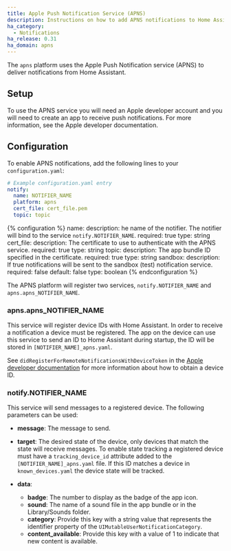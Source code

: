 ```yaml
---
title: Apple Push Notification Service (APNS)
description: Instructions on how to add APNS notifications to Home Assistant.
ha_category:
  - Notifications
ha_release: 0.31
ha_domain: apns
---
```


The `apns` platform uses the Apple Push Notification service (APNS) to deliver notifications from Home Assistant.

## Setup

To use the APNS service you will need an Apple developer account and you will need to create an app to receive push notifications. For more information, see the Apple developer documentation.

## Configuration

To enable APNS notifications, add the following lines to your `configuration.yaml`:

```yaml
# Example configuration.yaml entry
notify:
  name: NOTIFIER_NAME
  platform: apns
  cert_file: cert_file.pem
  topic: topic
```

{% configuration %}
name:
  description: he name of the notifier. The notifier will bind to the service `notify.NOTIFIER_NAME`.
  required: true
  type: string
cert_file:
  description: The certificate to use to authenticate with the APNS service.
  required: true
  type: string
topic:
  description: The app bundle ID specified in the certificate.
  required: true
  type: string
sandbox:
  description: If true notifications will be sent to the sandbox (test) notification service.
  required: false
  default: false
  type: boolean
{% endconfiguration %}

The APNS platform will register two services, `notify.NOTIFIER_NAME` and `apns.apns_NOTIFIER_NAME`.

### apns.apns_NOTIFIER_NAME

This service will register device IDs with Home Assistant. In order to receive a notification a device must be registered. The app on the device can use this service to send an ID to Home Assistant during startup, the ID will be stored in `[NOTIFIER_NAME]_apns.yaml`.

See `didRegisterForRemoteNotificationsWithDeviceToken` in the [Apple developer documentation](https://developer.apple.com/library/ios/documentation/UIKit/Reference/UIApplicationDelegate_Protocol/#//apple_ref/occ/intfm/UIApplicationDelegate/application:didRegisterForRemoteNotificationsWithDeviceToken:) for more information about how to obtain a device ID.

### notify.NOTIFIER_NAME

This service will send messages to a registered device. The following parameters can be used:

- **message**: The message to send.

- **target**: The desired state of the device, only devices that match the state will receive messages. To enable state tracking a registered device must have a `tracking_device_id` attribute added to the `[NOTIFIER_NAME]_apns.yaml` file. If this ID matches a device in `known_devices.yaml` the device state will be tracked.

- **data**:
  * **badge**: The number to display as the badge of the app icon.
  * **sound**: The name of a sound file in the app bundle or in the Library/Sounds folder.
  * **category**: Provide this key with a string value that represents the identifier property of the `UIMutableUserNotificationCategory`.
  * **content_available**: Provide this key with a value of 1 to indicate that new content is available.
